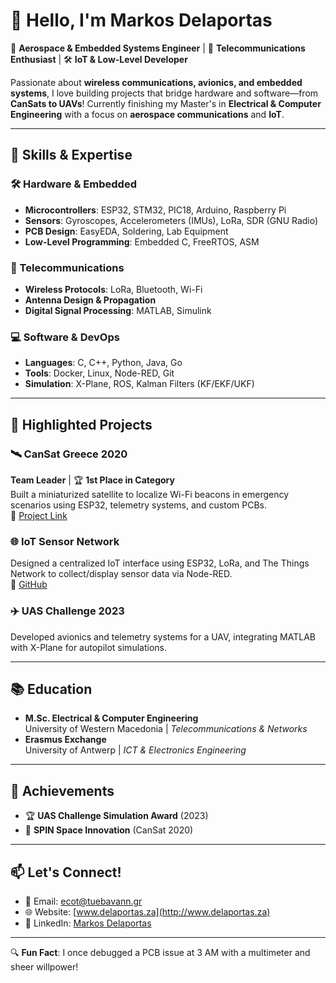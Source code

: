 # 👋 Hello, I'm Markos Delaportas 

🚀 **Aerospace & Embedded Systems Engineer** | 📡 **Telecommunications Enthusiast** | 🛠️ **IoT & Low-Level Developer**

Passionate about **wireless communications, avionics, and embedded systems**, I love building projects that bridge hardware and software—from **CanSats to UAVs**! Currently finishing my Master's in **Electrical & Computer Engineering** with a focus on **aerospace communications** and **IoT**.

---

## 🔧 **Skills & Expertise**

### **🛠️ Hardware & Embedded**
- **Microcontrollers**: ESP32, STM32, PIC18, Arduino, Raspberry Pi  
- **Sensors**: Gyroscopes, Accelerometers (IMUs), LoRa, SDR (GNU Radio)  
- **PCB Design**: EasyEDA, Soldering, Lab Equipment  
- **Low-Level Programming**: Embedded C, FreeRTOS, ASM  

### **📡 Telecommunications**  
- **Wireless Protocols**: LoRa, Bluetooth, Wi-Fi  
- **Antenna Design & Propagation**  
- **Digital Signal Processing**: MATLAB, Simulink  

### **💻 Software & DevOps**  
- **Languages**: C, C++, Python, Java, Go  
- **Tools**: Docker, Linux, Node-RED, Git  
- **Simulation**: X-Plane, ROS, Kalman Filters (KF/EKF/UKF)  

---

## 🚀 **Highlighted Projects**

### 🛰️ **CanSat Greece 2020**  
**Team Leader** | 🏆 **1st Place in Category**  
Built a miniaturized satellite to localize Wi-Fi beacons in emergency scenarios using ESP32, telemetry systems, and custom PCBs.  
🔗 [Project Link](https://github.com/aspire-uowm/CSiGR2020-Bahallo) 

### 🌐 **IoT Sensor Network**  
Designed a centralized IoT interface using ESP32, LoRa, and The Things Network to collect/display sensor data via Node-RED.  
🔗 [GitHub](https://github.com/johnylouk1997/TTGO2TTNwBMP388)  

### ✈️ **UAS Challenge 2023**  
Developed avionics and telemetry systems for a UAV, integrating MATLAB with X-Plane for autopilot simulations.  

---

## 📚 **Education**  
- **M.Sc. Electrical & Computer Engineering**  
  University of Western Macedonia | *Telecommunications & Networks*  
- **Erasmus Exchange**  
  University of Antwerp | *ICT & Electronics Engineering*  

---

## 🌟 **Achievements**  
- 🏆 **UAS Challenge Simulation Award** (2023)  
- 🥇 **SPIN Space Innovation** (CanSat 2020)  

---

## 📫 **Let's Connect!**  
- 📧 Email: [ecot@tuebavann.gr](mailto:ecot@tuebavann.gr)  
- 🌐 Website: [www.delaportas.za](http://www.delaportas.za)  
- 💼 LinkedIn: [Markos Delaportas](https://www.linkedin.com/in/markos-delaportas)  

---

🔍 **Fun Fact**: I once debugged a PCB issue at 3 AM with a multimeter and sheer willpower!  
